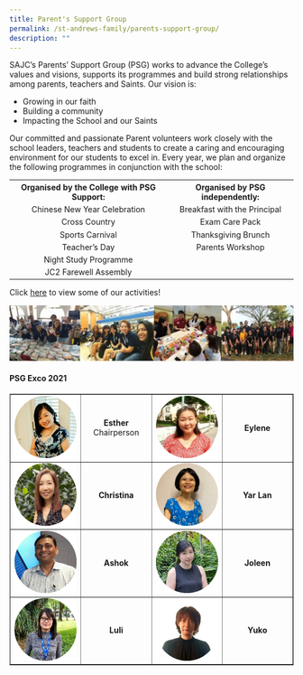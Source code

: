 ```yaml
---
title: Parent's Support Group
permalink: /st-andrews-family/parents-support-group/
description: ""
---
```

<p>SAJC&rsquo;s Parents&rsquo; Support Group (PSG) works to advance the College&rsquo;s values and visions, supports its programmes and build strong relationships among parents, teachers and Saints. Our vision is:</p>
<ul>
<li>Growing in our faith</li>
<li>Building a community</li>
<li>Impacting the School and our Saints</li>
</ul>
<p>Our committed and passionate Parent volunteers work closely with the school leaders, teachers and students to create a caring and encouraging environment for our students to excel in. Every year, we plan and organize the following programmes in conjunction with the school:</p>
<table>
<tbody>
<tr>
<th style="text-align: center;">Organised by the College with PSG Support:</th>
<th style="text-align: center;">Organised by PSG independently:</th>
</tr>
<tr>
<td style="text-align: center;">Chinese New Year Celebration</td>
<td style="text-align: center;">Breakfast with the Principal</td>
</tr>
<tr>
<td style="text-align: center;">Cross Country</td>
<td style="text-align: center;">Exam Care Pack</td>
</tr>
<tr>
<td style="text-align: center;">Sports Carnival</td>
<td style="text-align: center;">Thanksgiving Brunch</td>
</tr>
<tr>
<td style="text-align: center;">Teacher&rsquo;s Day</td>
<td style="text-align: center;">Parents Workshop</td>
</tr>
<tr>
<td style="text-align: center;">Night Study Programme</td>
</tr>
<tr>
<td style="text-align: center;">JC2 Farewell Assembly</td>
</tr>
</tbody>
</table>
<p>Click <a href="https://drive.google.com/file/d/11dBv3cuUKHxxs-saWlWEAZyCDc92rxKT/view?usp=sharing" target="_blank" rel="noopener">here</a>&nbsp;to view some of our activities!</p>
<img src="/images/psg.jpg">
<h4><strong>PSG Exco 2021</strong></h4>
<table style="border-collapse: collapse; width: 100%;" border="1">
<tbody>
<tr>
<td style="width: 25%;"><img src="/images/psg1.png"></td>
<td style="width: 25%; text-align: center;"><strong>Esther</strong><br />Chairperson</td>
<td style="width: 25%;"><img src="/images/psg2.png"></td>
<td style="width: 25%; text-align: center;"><strong>Eylene</strong></td>
</tr>
<tr>
<td style="width: 25%;"><img src="/images/psg3.png"></td>
<td style="width: 25%; text-align: center;"><strong>Christina</strong></td>
<td style="width: 25%;"><img src="/images/psg4.png"></td>
<td style="width: 25%; text-align: center;"><strong>Yar Lan</strong></td>
</tr>
<tr>
<td style="width: 25%;"><img src="/images/psg5.png"></td>
<td style="width: 25%; text-align: center;"><strong>Ashok</strong></td>
<td style="width: 25%;"><img src="/images/psg6.png"></td>
<td style="width: 25%; text-align: center;"><strong>Joleen</strong></td>
</tr>
<tr>
<td style="width: 25%;"><img src="/images/psg7.png"></td>
<td style="width: 25%; text-align: center;"><strong>Luli</strong></td>
<td style="width: 25%;"><img src="/images/psg8.png"></td>
<td style="width: 25%; text-align: center;"><strong>Yuko</strong></td>
</tr>
</tbody>
</table>